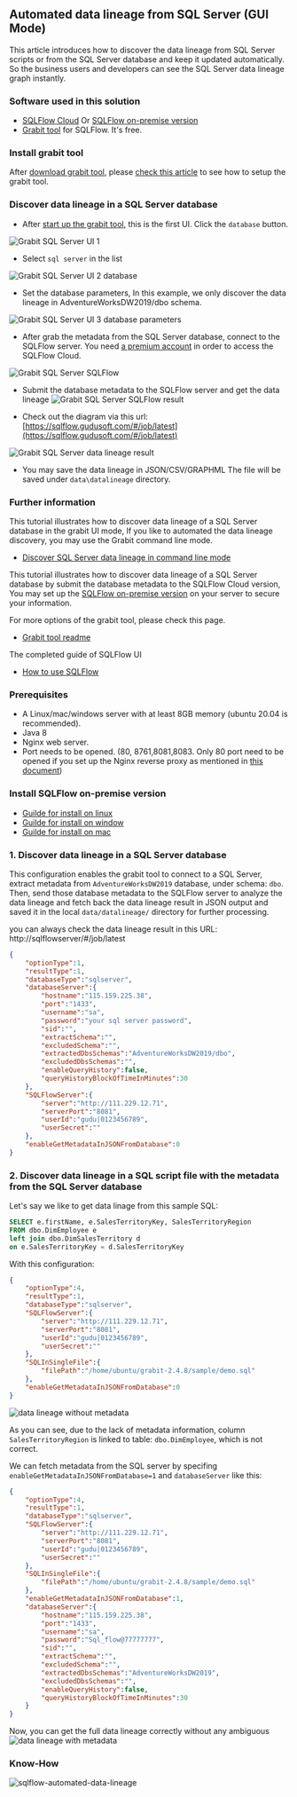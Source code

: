 ## Automated data lineage from SQL Server (GUI Mode)
This article introduces how to discover the data lineage from SQL Server scripts or 
from the SQL Server database and keep it updated automatically. 
So the business users and developers can see the SQL Server data lineage graph instantly.

### Software used in this solution
- [SQLFlow Cloud](https://sqlflow.gudusoft.com) Or [SQLFlow on-premise version](https://www.gudusoft.com/sqlflow-on-premise-version/)
- [Grabit tool](https://www.gudusoft.com/grabit/) for SQLFlow. It's free.


### Install grabit tool
After [download grabit tool](https://www.gudusoft.com/grabit/), please [check this article](https://github.com/sqlparser/sqlflow_public/tree/master/grabit) 
to see how to setup the grabit tool.

### Discover data lineage in a SQL Server database
- After [start up the grabit tool](https://github.com/sqlparser/sqlflow_public/tree/master/grabit#running-the-grabit-tool), this is the first UI.
Click the `database` button.

![Grabit SQL Server UI 1](grabit-sql-server-1.png)

-  Select `sql server` in the list

![Grabit SQL Server UI 2 database](grabit-sql-server-2-database.png)

- Set the database parameters, In this example, we only discover the data lineage in AdventureWorksDW2019/dbo schema.

![Grabit SQL Server UI 3 database parameters](grabit-sql-server-3-database-parameters.png)

- After grab the metadata from the SQL Server database, connect to the SQLFlow server. 
You need [a premium account](https://github.com/sqlparser/sqlflow_public/blob/master/sqlflow-userid-secret.md) in order to access the SQLFlow Cloud.

![Grabit SQL Server SQLFlow](grabit-sql-server-4-sqlflow.png)

- Submit the database metadata to the SQLFlow server and get the data lineage 
![Grabit SQL Server SQLFlow result](grabit-sql-server-5-sqlflow-result.png)

- Check out the diagram via this url: [https://sqlflow.gudusoft.com/#/job/latest](https://sqlflow.gudusoft.com/#/job/latest)

![Grabit SQL Server data lineage result](grabit-sql-server-6-data-lineage-result.png)

- You may save the data lineage in JSON/CSV/GRAPHML
The file will be saved under `data\datalineage` directory.

### Further information
This tutorial illustrates how to discover data lineage of a SQL Server database in the grabit UI mode,
If you like to automated the data lineage discovery, you may use the Grabit command line mode.

- [Discover SQL Server data lineage in command line mode](grabit-sql-server-command-line.md)


This tutorial illustrates how to discover data lineage of a SQL Server database by submit the database
metadata to the SQLFlow Cloud version, You may set up the [SQLFlow on-premise version](https://www.gudusoft.com/sqlflow-on-premise-version/)
on your server to secure your information.

For more options of the grabit tool, please check this page.
- [Grabit tool readme](https://github.com/sqlparser/sqlflow_public/tree/master/grabit)

The completed guide of SQLFlow UI
- [How to use SQLFlow](https://github.com/sqlparser/sqlflow_public/blob/master/sqlflow_guide.md)

### Prerequisites
- A Linux/mac/windows server with at least 8GB memory (ubuntu 20.04 is recommended).
- Java 8
- Nginx web server. 
- Port needs to be opened. (80, 8761,8081,8083. Only 80 port need to be opened if you set up the Nginx reverse proxy as mentioned in [this document](https://github.com/sqlparser/sqlflow_public/blob/master/install_sqlflow.md))

### Install SQLFlow on-premise version
- [Guilde for install on linux](https://github.com/sqlparser/sqlflow_public/blob/master/install_sqlflow.md)
- [Guilde for install on window](https://github.com/sqlparser/sqlflow_public/blob/master/install_sqlflow_on_windows.md)
- [Guilde for install on mac](https://github.com/sqlparser/sqlflow_public/blob/master/install_sqlflow_on_mac.md)


### 1. Discover data lineage in a SQL Server database
This configuration enables the grabit tool to connect to a SQL Server,
extract metadata from `AdventureWorksDW2019` database, under schema: `dbo`.
Then, send those database metadata to the SQLFlow server to analyze the data
lineage and fetch back the data lineage result in JSON output 
and saved it in the local `data/datalineage/` directory for further processing.

you can always check the data lineage result in this URL:
http://sqlflowserver/#/job/latest

```JSON
{
	"optionType":1,
	"resultType":1,
	"databaseType":"sqlserver",
	"databaseServer":{
		"hostname":"115.159.225.38",
		"port":"1433",
		"username":"sa",
		"password":"your sql server password",
		"sid":"",
		"extractSchema":"",
		"excludedSchema":"",
		"extractedDbsSchemas":"AdventureWorksDW2019/dbo",
        "excludedDbsSchemas":"",
		"enableQueryHistory":false,
		"queryHistoryBlockOfTimeInMinutes":30
	},
	"SQLFlowServer":{
		"server":"http://111.229.12.71",
		"serverPort":"8081",
		"userId":"gudu|0123456789",
		"userSecret":"" 
	},	
	"enableGetMetadataInJSONFromDatabase":0
}
```

### 2. Discover data lineage in a SQL script file with the metadata from the SQL Server database

Let's say we like to get data linage from this sample SQL:

```SQL
SELECT e.firstName, e.SalesTerritoryKey, SalesTerritoryRegion
FROM dbo.DimEmployee e
left join dbo.DimSalesTerritory d
on e.SalesTerritoryKey = d.SalesTerritoryKey
```

With this configuration:
```json
{
	"optionType":4,
	"resultType":1,
	"databaseType":"sqlserver",
	"SQLFlowServer":{
		"server":"http://111.229.12.71",
		"serverPort":"8081",
		"userId":"gudu|0123456789",
		"userSecret":"" 
	},	
	"SQLInSingleFile":{
	    "filePath":"/home/ubuntu/grabit-2.4.8/sample/demo.sql"
	},
	"enableGetMetadataInJSONFromDatabase":0
}
```

![data lineage without metadata](./sql-server-data-lineage-without-metadata.png "data lineage without metadata")

As you can see, due to the lack of metadata information, 
column `SalesTerritoryRegion` is linked to table: `dbo.DimEmployee`, which is not correct.

We can fetch metadata from the SQL server by specifing `enableGetMetadataInJSONFromDatabase=1`
and `databaseServer` like this:

```json
{
	"optionType":4,
	"resultType":1,
	"databaseType":"sqlserver",
	"SQLFlowServer":{
		"server":"http://111.229.12.71",
		"serverPort":"8081",
		"userId":"gudu|0123456789",
		"userSecret":"" 
	},	
	"SQLInSingleFile":{
	    "filePath":"/home/ubuntu/grabit-2.4.8/sample/demo.sql"
	},
	"enableGetMetadataInJSONFromDatabase":1,
	"databaseServer":{
		"hostname":"115.159.225.38",
		"port":"1433",
		"username":"sa",
		"password":"Sql_flow@77777777",
		"sid":"",
		"extractSchema":"",
		"excludedSchema":"",
		"extractedDbsSchemas":"AdventureWorksDW2019",
        "excludedDbsSchemas":"",
		"enableQueryHistory":false,
		"queryHistoryBlockOfTimeInMinutes":30
	}
}
```

Now, you can get the full data lineage correctly without any ambiguous
![data lineage with metadata](./sql-server-data-lineage-with-metadata.png "data lineage with metadata")


### Know-How
![sqlflow-automated-data-lineage](../../images/sqlflow_automated_data_lineage.png "SQLFlow automated data lineage")